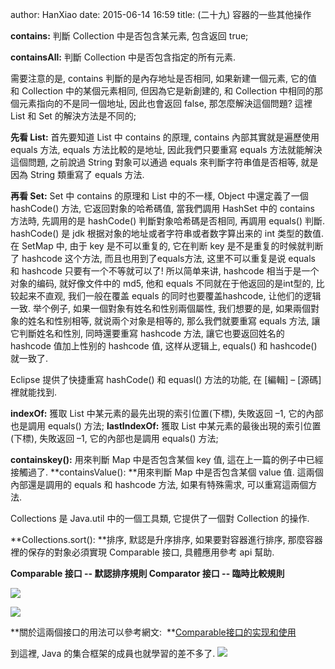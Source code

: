 author: HanXiao
date: 2015-06-14 16:59
title: (二十九) 容器的一些其他操作

**contains:**
判斷 Collection 中是否包含某元素, 包含返回 true;

**containsAll:**
判斷 Collection 中是否包含指定的所有元素.

需要注意的是, contains 判斷的是內存地址是否相同, 如果新建一個元素, 它的值和 Collection 中的某個元素相同, 但因為它是新創建的, 和 Collection 中相同的那個元素指向的不是同一個地址, 因此也會返回 false, 那怎麼解決這個問題? 這裡 List 和 Set 的解決方法是不同的;

**先看 List:**
首先要知道 List 中 contains 的原理, contains 內部其實就是遍歷使用 equals 方法, equals 方法比較的是地址, 因此我們只要重寫 equals 方法就能解決這個問題, 之前說過 String 對象可以通過 equals 來判斷字符串值是否相等, 就是因為 String 類重寫了 equals 方法.

**再看 Set:**
Set 中 contains 的原理和 List 中的不一樣, Object 中還定義了一個 hashCode() 方法, 它返回對象的哈希碼值, 當我們調用 HashSet 中的 contains 方法時, 先調用的是 hashCode() 判斷對象哈希碼是否相同, 再調用 equals() 判斷.
hashCode() 是 jdk 根据对象的地址或者字符串或者数字算出来的 int 类型的数值.
在 SetMap 中, 由于 key 是不可以重复的, 它在判断 key 是不是重复的时候就判断了 hashcode 这个方法, 而且也用到了equals方法, 这里不可以重复是说 equals 和 hashcode 只要有一个不等就可以了!
所以简单来讲, hashcode 相当于是一个对象的编码, 就好像文件中的 md5, 他和 equals 不同就在于他返回的是int型的, 比较起来不直观, 我们一般在覆盖 equals 的同时也要覆盖hashcode, 让他们的逻辑一致.
举个例子, 如果一個對象有姓名和性别兩個屬性, 我们想要的是, 如果兩個對象的姓名和性别相等, 就说兩个对象是相等的, 那么我們就要重寫 equals 方法, 讓它判斷姓名和性別, 同時還要重寫 hashcode 方法, 讓它也要返回姓名的 hashcode 值加上性别的 hashcode 值, 这样从逻辑上, equals() 和 hashcode() 就一致了.

Eclipse 提供了快捷重寫 hashCode() 和 equasl() 方法的功能, 在 [編輯] – [源碼] 裡就能找到.

**indexOf:**
獲取 List 中某元素的最先出現的索引位置(下標), 失敗返回 –1, 它的內部也是調用 equals() 方法;
**lastIndexOf:**
獲取 List 中某元素的最後出現的索引位置(下標), 失敗返回 –1, 它的內部也是調用 equals() 方法;

**containskey():**
用來判斷 Map 中是否包含某個 key 值, 這在上一篇的例子中已經接觸過了.
**containsValue():
**用來判斷 Map 中是否包含某個 value 值.
這兩個內部還是調用的 equals 和 hashcode 方法, 如果有特殊需求, 可以重寫這兩個方法.



Collections 是 Java.util 中的一個工具類, 它提供了一個對 Collection 的操作.

**Collections.sort():
**排序, 默認是升序排序, 如果要對容器進行排序, 那麼容器裡的保存的對象必須實現 Comparable 接口, 具體應用參考 api 幫助.



**Comparable 接口 -- 默認排序規則
Comparator 接口 -- 臨時比較規則**

![](http://i61.tinypic.com/9ut6k8.jpg)

![](http://i57.tinypic.com/2s7eu0o.jpg)



**關於這兩個接口的用法可以參考網文:  **[Comparable接口的实现和使用](http://www.cnblogs.com/gnuhpc/archive/2012/12/17/2822251.html)



到這裡, Java 的集合框架的成員也就學習的差不多了.
![](http://i61.tinypic.com/330wvol.jpg)
